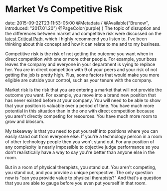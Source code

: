 # Market Vs Competitive Risk
date: 2015-09-22T23:11:53-05:00
@Metadata {
  @Available("Brunow", introduced: "2017.01.20")
  @PageColor(purple)
}
The topic of disruption and the differences between market and competitive risk were discussed on the [latest Critical Path](http://5by5.tv/criticalpath/158), which I highly recommend you listen to. I've been thinking about this concept and how it can relate to me and to my business.

Competitive risk is the risk of not getting the outcome you want when in direct competition with one or more other people. For example, your boss leaves the company and everyone in your department is vying to replace her. You are in direct competition with 9 of your peers and your risk of not getting the job is pretty high. Plus, some factors that would make you more eligible are outside your control, such as your tenure with the company.

Market risk is the risk that you are entering a market that will not provide the outcome you want. For example, you move into a brand new position that has never existed before at your company. You will need to be able to show that your position is valuable over a period of time. You have much more potential in this situation than in the one with direct competition because you aren't directly competing for resources. You have much more room to grow and blossom.

My takeaway is that you need to put yourself into positions where you can easily stand out from everyone else. If you're a technology person in a room of other technology people then you won't stand out. For any position of any complexity is nearly impossible to objective judge performance so you don't realistically have a way to say you're better than anyone else in the room.

But in a room of physical therapists, you stand out. You aren't competing, you stand out, and you provide a unique perspective. The only question now is "can you provide value to physical therapists?" And that's a question that you are able to gauge before you even put yourself in that room.

